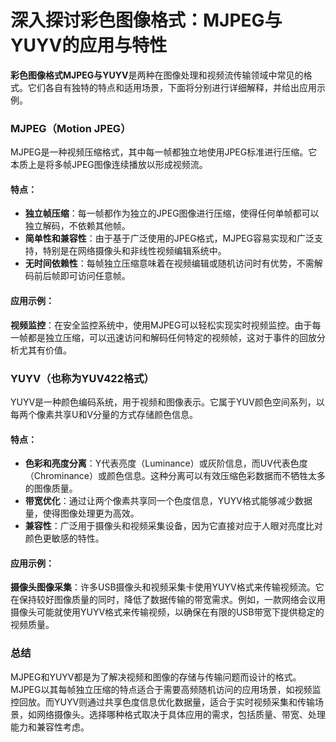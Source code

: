 # 深入探讨彩色图像格式：MJPEG与YUYV的应用与特性

**彩色图像格式MJPEG与YUYV**是两种在图像处理和视频流传输领域中常见的格式。它们各自有独特的特点和适用场景，下面将分别进行详细解释，并给出应用示例。

### MJPEG（Motion JPEG）
MJPEG是一种视频压缩格式，其中每一帧都独立地使用JPEG标准进行压缩。它本质上是将多帧JPEG图像连续播放以形成视频流。

#### 特点：
- **独立帧压缩**：每一帧都作为独立的JPEG图像进行压缩，使得任何单帧都可以独立解码，不依赖其他帧。
- **简单性和兼容性**：由于基于广泛使用的JPEG格式，MJPEG容易实现和广泛支持，特别是在网络摄像头和非线性视频编辑系统中。
- **无时间依赖性**：每帧独立压缩意味着在视频编辑或随机访问时有优势，不需解码前后帧即可访问任意帧。

#### 应用示例：
**视频监控**：在安全监控系统中，使用MJPEG可以轻松实现实时视频监控。由于每一帧都是独立压缩，可以迅速访问和解码任何特定的视频帧，这对于事件的回放分析尤其有价值。

### YUYV（也称为YUV422格式）
YUYV是一种颜色编码系统，用于视频和图像表示。它属于YUV颜色空间系列，以每两个像素共享U和V分量的方式存储颜色信息。

#### 特点：
- **色彩和亮度分离**：Y代表亮度（Luminance）或灰阶信息，而UV代表色度（Chrominance）或颜色信息。这种分离可以有效压缩色彩数据而不牺牲太多的图像质量。
- **带宽优化**：通过让两个像素共享同一个色度信息，YUYV格式能够减少数据量，使得图像处理更为高效。
- **兼容性**：广泛用于摄像头和视频采集设备，因为它直接对应于人眼对亮度比对颜色更敏感的特性。

#### 应用示例：
**摄像头图像采集**：许多USB摄像头和视频采集卡使用YUYV格式来传输视频流。它在保持较好图像质量的同时，降低了数据传输的带宽需求。例如，一款网络会议用摄像头可能就使用YUYV格式来传输视频，以确保在有限的USB带宽下提供稳定的视频质量。

### 总结
MJPEG和YUYV都是为了解决视频和图像的存储与传输问题而设计的格式。MJPEG以其每帧独立压缩的特点适合于需要高频随机访问的应用场景，如视频监控回放。而YUYV则通过共享色度信息优化数据量，适合于实时视频采集和传输场景，如网络摄像头。选择哪种格式取决于具体应用的需求，包括质量、带宽、处理能力和兼容性考虑。